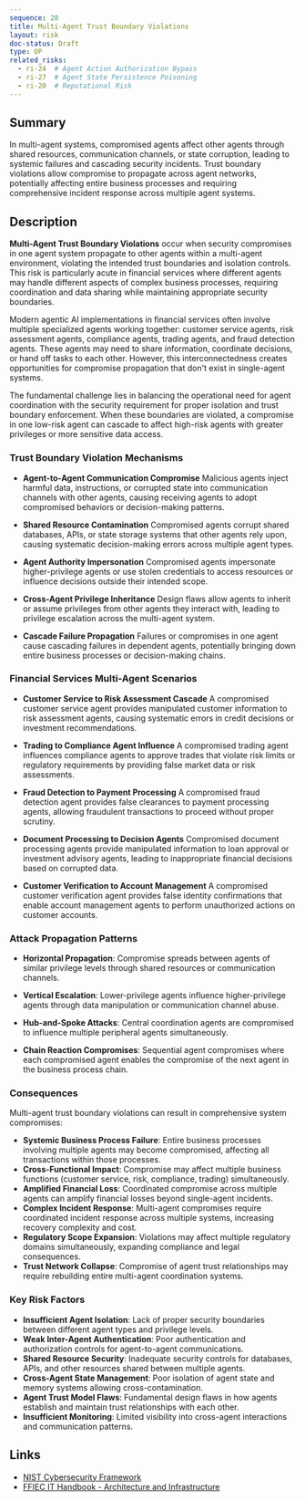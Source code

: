 ```yaml
---
sequence: 28
title: Multi-Agent Trust Boundary Violations
layout: risk
doc-status: Draft
type: OP
related_risks:
  - ri-24  # Agent Action Authorization Bypass
  - ri-27  # Agent State Persistence Poisoning
  - ri-20  # Reputational Risk
---
```


## Summary

In multi-agent systems, compromised agents affect other agents through shared resources, communication channels, or state corruption, leading to systemic failures and cascading security incidents. Trust boundary violations allow compromise to propagate across agent networks, potentially affecting entire business processes and requiring comprehensive incident response across multiple agent systems.

## Description

**Multi-Agent Trust Boundary Violations** occur when security compromises in one agent system propagate to other agents within a multi-agent environment, violating the intended trust boundaries and isolation controls. This risk is particularly acute in financial services where different agents may handle different aspects of complex business processes, requiring coordination and data sharing while maintaining appropriate security boundaries.

Modern agentic AI implementations in financial services often involve multiple specialized agents working together: customer service agents, risk assessment agents, compliance agents, trading agents, and fraud detection agents. These agents may need to share information, coordinate decisions, or hand off tasks to each other. However, this interconnectedness creates opportunities for compromise propagation that don't exist in single-agent systems.

The fundamental challenge lies in balancing the operational need for agent coordination with the security requirement for proper isolation and trust boundary enforcement. When these boundaries are violated, a compromise in one low-risk agent can cascade to affect high-risk agents with greater privileges or more sensitive data access.

### Trust Boundary Violation Mechanisms

* **Agent-to-Agent Communication Compromise**
  Malicious agents inject harmful data, instructions, or corrupted state into communication channels with other agents, causing receiving agents to adopt compromised behaviors or decision-making patterns.

* **Shared Resource Contamination**
  Compromised agents corrupt shared databases, APIs, or state storage systems that other agents rely upon, causing systematic decision-making errors across multiple agent types.

* **Agent Authority Impersonation**
  Compromised agents impersonate higher-privilege agents or use stolen credentials to access resources or influence decisions outside their intended scope.

* **Cross-Agent Privilege Inheritance**
  Design flaws allow agents to inherit or assume privileges from other agents they interact with, leading to privilege escalation across the multi-agent system.

* **Cascade Failure Propagation**
  Failures or compromises in one agent cause cascading failures in dependent agents, potentially bringing down entire business processes or decision-making chains.

### Financial Services Multi-Agent Scenarios

* **Customer Service to Risk Assessment Cascade**
  A compromised customer service agent provides manipulated customer information to risk assessment agents, causing systematic errors in credit decisions or investment recommendations.

* **Trading to Compliance Agent Influence**
  A compromised trading agent influences compliance agents to approve trades that violate risk limits or regulatory requirements by providing false market data or risk assessments.

* **Fraud Detection to Payment Processing**
  A compromised fraud detection agent provides false clearances to payment processing agents, allowing fraudulent transactions to proceed without proper scrutiny.

* **Document Processing to Decision Agents**
  Compromised document processing agents provide manipulated information to loan approval or investment advisory agents, leading to inappropriate financial decisions based on corrupted data.

* **Customer Verification to Account Management**
  A compromised customer verification agent provides false identity confirmations that enable account management agents to perform unauthorized actions on customer accounts.

### Attack Propagation Patterns

* **Horizontal Propagation**: Compromise spreads between agents of similar privilege levels through shared resources or communication channels.

* **Vertical Escalation**: Lower-privilege agents influence higher-privilege agents through data manipulation or communication channel abuse.

* **Hub-and-Spoke Attacks**: Central coordination agents are compromised to influence multiple peripheral agents simultaneously.

* **Chain Reaction Compromises**: Sequential agent compromises where each compromised agent enables the compromise of the next agent in the business process chain.

### Consequences

Multi-agent trust boundary violations can result in comprehensive system compromises:

* **Systemic Business Process Failure**: Entire business processes involving multiple agents may become compromised, affecting all transactions within those processes.
* **Cross-Functional Impact**: Compromise may affect multiple business functions (customer service, risk, compliance, trading) simultaneously.
* **Amplified Financial Loss**: Coordinated compromise across multiple agents can amplify financial losses beyond single-agent incidents.
* **Complex Incident Response**: Multi-agent compromises require coordinated incident response across multiple systems, increasing recovery complexity and cost.
* **Regulatory Scope Expansion**: Violations may affect multiple regulatory domains simultaneously, expanding compliance and legal consequences.
* **Trust Network Collapse**: Compromise of agent trust relationships may require rebuilding entire multi-agent coordination systems.

### Key Risk Factors

- **Insufficient Agent Isolation**: Lack of proper security boundaries between different agent types and privilege levels.
- **Weak Inter-Agent Authentication**: Poor authentication and authorization controls for agent-to-agent communications.
- **Shared Resource Security**: Inadequate security controls for databases, APIs, and other resources shared between multiple agents.
- **Cross-Agent State Management**: Poor isolation of agent state and memory systems allowing cross-contamination.
- **Agent Trust Model Flaws**: Fundamental design flaws in how agents establish and maintain trust relationships with each other.
- **Insufficient Monitoring**: Limited visibility into cross-agent interactions and communication patterns.

## Links

- [NIST Cybersecurity Framework](https://www.nist.gov/cyberframework)
- [FFIEC IT Handbook - Architecture and Infrastructure](https://ithandbook.ffiec.gov/it-booklets/architecture-infrastructure-and-operations.aspx)